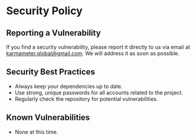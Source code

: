 # Security Policy

## Reporting a Vulnerability

If you find a security vulnerability, please report it directly to us via email at karmameter.global@gmail.com. We will address it as soon as possible.

## Security Best Practices

- Always keep your dependencies up to date.
- Use strong, unique passwords for all accounts related to the project.
- Regularly check the repository for potential vulnerabilities.

## Known Vulnerabilities

- None at this time.
